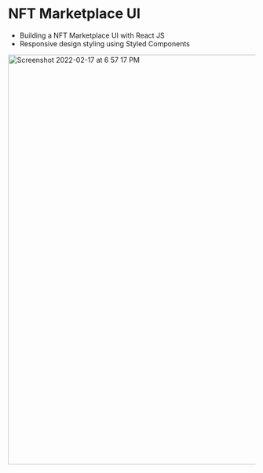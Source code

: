 # NFT Marketplace UI

- Building a NFT Marketplace UI with React JS
- Responsive design styling using Styled Components

<img width="836" alt="Screenshot 2022-02-17 at 6 57 17 PM" src="https://user-images.githubusercontent.com/84952189/154465010-a7dc5a66-715d-49ce-8a08-06a035302cd2.png">